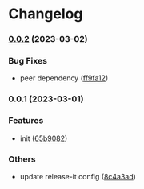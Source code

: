 # Changelog

### [0.0.2](https://github.com/subframe7536/kysely-wrapper-sqlite/compare/0.0.1...0.0.2) (2023-03-02)


### Bug Fixes

* peer dependency ([ff9fa12](https://github.com/subframe7536/kysely-wrapper-sqlite/commit/ff9fa12562f17d203de711bd510e1a9f3c42d398))

### 0.0.1 (2023-03-01)


### Features

* init ([65b9082](https://github.com/subframe7536/kysely-wrapper-sqlite/commit/65b9082a0c065d948c6f19ffc0f458b7ee220cbc))


### Others

* update release-it config ([8c4a3ad](https://github.com/subframe7536/kysely-wrapper-sqlite/commit/8c4a3adbea469f4f0febdbf8c830189352ef5a28))